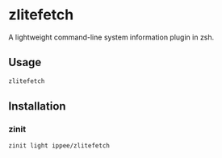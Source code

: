 # zlitefetch

A lightweight command-line system information plugin in zsh.

## Usage

```sh
zlitefetch
```

## Installation

### zinit

```sh
zinit light ippee/zlitefetch
```
